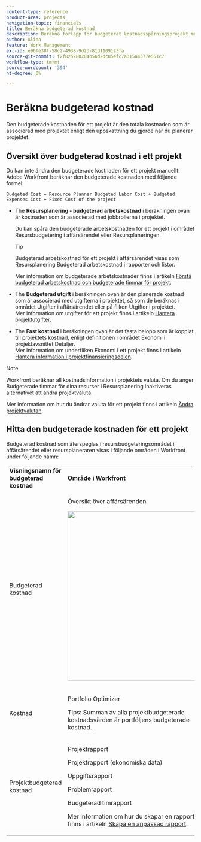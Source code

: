 ```yaml
---
content-type: reference
product-area: projects
navigation-topic: financials
title: Beräkna budgeterad kostnad
description: Beräkna förlopp för budgeterat kostnadsspårningsprojekt med en användningsrapport""
author: Alina
feature: Work Management
exl-id: e96fe38f-58c2-4938-9d2d-81d1109123fa
source-git-commit: f2f825280204b56d2dc85efc7a315a4377e551c7
workflow-type: tm+mt
source-wordcount: '394'
ht-degree: 0%

---
```


# Beräkna budgeterad kostnad

<!--
<div data-mc-conditions="QuicksilverOrClassic.Draft mode">
<p>(NOTE: This article is linked from "Tracking Project Progress with a Utilization Report"</p>
<p>Keep the structure of this article similar to Calculating Budgeted Labor Cost)</p>
</div>
-->

Den budgeterade kostnaden för ett projekt är den totala kostnaden som är associerad med projektet enligt den uppskattning du gjorde när du planerar projektet.

## Översikt över budgeterad kostnad i ett projekt

Du kan inte ändra den budgeterade kostnaden för ett projekt manuellt. Adobe Workfront beräknar den budgeterade kostnaden med följande formel:

`Budgeted Cost = Resource Planner Budgeted Labor Cost + Budgeted Expenses Cost + Fixed Cost of the project`

* The **Resursplanering - budgeterad arbetskostnad** i beräkningen ovan är kostnaden som är associerad med jobbrollerna i projektet.

   Du kan spåra den budgeterade arbetskostnaden för ett projekt i området Resursbudgetering i affärsärendet eller Resursplaneringen.

   >[!TIP]
   >
   >  Budgeterad arbetskostnad för ett projekt i affärsärendet visas som Resursplanering Budgeterad arbetskostnad i rapporter och listor.

   Mer information om budgeterade arbetskostnader finns i artikeln [Förstå budgeterad arbetskostnad och budgeterade timmar för projekt](../../../manage-work/projects/project-finances/budgeted-labor-cost.md).

* The **Budgeterad utgift** i beräkningen ovan är den planerade kostnad som är associerad med utgifterna i projektet, så som de beräknas i området Utgifter i affärsärendet eller på fliken Utgifter i projektet.\
   Mer information om utgifter för ett projekt finns i artikeln [Hantera projektutgifter](../../../manage-work/projects/project-finances/manage-project-expenses.md).

* The **Fast kostnad** i beräkningen ovan är det fasta belopp som är kopplat till projektets kostnad, enligt definitionen i området Ekonomi i projektavsnittet Detaljer.\
   Mer information om underfliken Ekonomi i ett projekt finns i artikeln [Hantera information i projektfinansieringsdelen](../../../manage-work/projects/project-finances/manage-project-finance-area.md).

>[!NOTE]
>
>Workfront beräknar all kostnadsinformation i projektets valuta. Om du anger Budgeterade timmar för dina resurser i Resursplanering inaktiveras alternativet att ändra projektvaluta.
>
>Mer information om hur du ändrar valuta för ett projekt finns i artikeln [Ändra projektvalutan](../../../manage-work/projects/project-finances/change-project-currency.md).

## Hitta den budgeterade kostnaden för ett projekt

Budgeterad kostnad som återspeglas i resursbudgeteringsområdet i affärsärendet eller resursplaneraren visas i följande områden i Workfront under följande namn:

<table style="table-layout:auto"> 
   <col> 
   <col> 
   <tbody> 
    <tr> 
     <td><strong>Visningsnamn för budgeterad kostnad</strong></td> 
     <td><strong>Område i Workfront</strong></td> 
    </tr> 
    <tr> 
     <td>Budgeterad kostnad</td> 
     <td> <p>Översikt över affärsärenden</p> <p> <img src="assets/business-case-summary-qs-350x453.png" style="width: 350;height: 453;"> </p> </td> 
    </tr> 
    <tr> 
     <td>Kostnad</td> 
     <td> <p>Portfolio Optimizer</p> <p>Tips: Summan av alla projektbudgeterade kostnadsvärden är portföljens budgeterade kostnad.</p> </td> 
    </tr> 
    <tr> 
     <td>Projektbudgeterad kostnad</td> 
     <td> <!--
       <p data-mc-conditions="QuicksilverOrClassic.Draft mode">Resource Estimates report (NOTE: this was removed with flash)</p>
      --> <p>Projektrapport</p> <p>Projektrapport (ekonomiska data)</p> <p>Uppgiftsrapport</p> <p>Problemrapport</p> <p>Budgeterad timrapport</p> <p>Mer information om hur du skapar en rapport finns i artikeln <a href="../../../reports-and-dashboards/reports/creating-and-managing-reports/create-custom-report.md" class="MCXref xref">Skapa en anpassad rapport</a>.</p> </td> 
    </tr> 
   </tbody> 
  </table>
